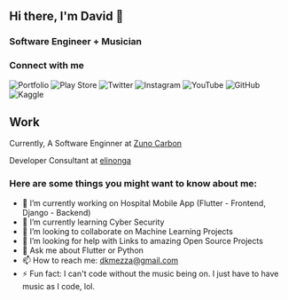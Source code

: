 ## Hi there, I'm David 👋

### Software Engineer + Musician

### Connect with me
![Portfolio](www.elinonga.com-%23000000.svg?style=for-the-badge&logo=firefox&logoColor=#FF7139)
![Play Store](https://img.shields.io/badge/Google_Play-414141?style=for-the-badge&logo=google-play&logoColor=white)
![Twitter](https://img.shields.io/badge/Twitter-%231DA1F2.svg?style=for-the-badge&logo=Twitter&logoColor=white)
![Instagram](https://img.shields.io/badge/Instagram-%23E4405F.svg?style=for-the-badge&logo=Instagram&logoColor=white)
![YouTube](https://img.shields.io/badge/YouTube-%23FF0000.svg?style=for-the-badge&logo=YouTube&logoColor=white)
![GitHub](https://img.shields.io/badge/github-%23121011.svg?style=for-the-badge&logo=github&logoColor=white)
![Kaggle](https://img.shields.io/badge/Kaggle-035a7d?style=for-the-badge&logo=kaggle&logoColor=white)


## Work
Currently, A Software Enginner at [Zuno Carbon](https://zunocarbon.com/)

Developer Consultant at [elinonga](http://elinonga.com/)


### Here are some things you might want to know about me:

- 🔭 I’m currently working on Hospital Mobile App (Flutter - Frontend, Django - Backend)
- 🌱 I’m currently learning Cyber Security
- 👯 I’m looking to collaborate on Machine Learning Projects
- 🤔 I’m looking for help with Links to amazing Open Source Projects
- 💬 Ask me about Flutter or Python
- 📫 How to reach me: dkmezza@gmail.com
- ⚡ Fun fact: I can't code without the music being on. I just have to have music as I code, lol.
